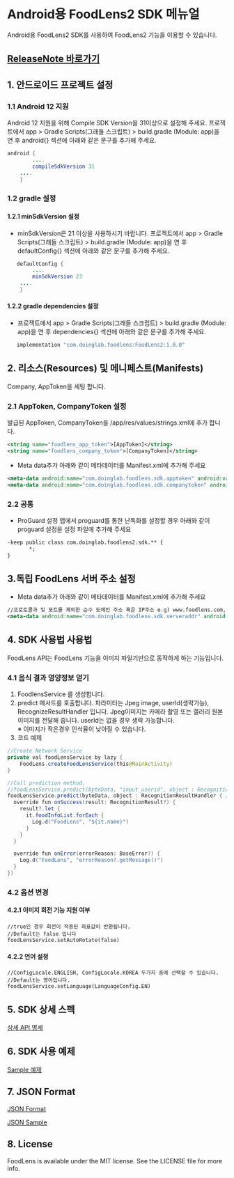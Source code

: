 # Android용 FoodLens2 SDK 메뉴얼

Android용 FoodLens2 SDK를 사용하여 FoodLens2 기능을 이용할 수 있습니다. 

## [ReleaseNote 바로가기](ReleaseNote.md)

## 1. 안드로이드 프로젝트 설정

### 1.1 Android 12 지원
Android 12 지원을 위해 Compile SDK Version을 31이상으로 설정해 주세요. 프로젝트에서 app > Gradle Scripts(그래들 스크립트) > build.gradle (Module: app)을 연 후 android{} 섹션에 아래와 같은 문구를 추가해 주세요.

```java
android {
        ....
        compileSdkVersion 31
	....       
    }
```

### 1.2 gradle 설정
#### 1.2.1 minSdkVersion 설정
- minSdkVersion은 21 이상을 사용하시기 바랍니다. 프로젝트에서 app > Gradle Scripts(그래들 스크립트) > build.gradle (Module: app)을 연 후 defaultConfig{} 섹션에 아래와 같은 문구를 추가해 주세요.
```java
   defaultConfig {
        ....
        minSdkVersion 23
	....       
    }
```
#### 1.2.2 gradle dependencies 설정
- 프로젝트에서 app > Gradle Scripts(그래들 스크립트) > build.gradle (Module: app)을 연 후 dependencies{} 섹션에 아래와 같은 문구를 추가해 주세요.
```java
   implementation "com.doinglab.foodlens:FoodLens2:1.0.0"
```

## 2. 리소스(Resources) 및 메니페스트(Manifests) 
Company, AppToken을 세팅 합니다.

### 2.1 AppToken, CompanyToken 설정
발급된 AppToken, CompanyToken을 /app/res/values/strings.xml에 추가 합니다.
```xml
<string name="foodlens_app_token">[AppToken]</string>
<string name="foodlens_company_token">[CompanyToken]</string>
```

* Meta data추가
아래와 같이 메타데이터를 Manifest.xml에 추가해 주세요
```xml
<meta-data android:name="com.doinglab.foodlens.sdk.apptoken" android:value="@string/foodlens_app_token"/> 
<meta-data android:name="com.doinglab.foodlens.sdk.companytoken" android:value="@string/foodlens_company_token"/> 
```

### 2.2 공통
* ProGuard 설정
앱에서 proguard를 통한 난독화를 설정할 경우 아래와 같이 proguard 설정을 설정 파일에 추가해 주세요
```xml
-keep public class com.doinglab.foodlens2.sdk.** {
       *;
}
```

## 3.독립 FoodLens 서버 주소 설정
 - Meta data추가 
   아래와 같이 메타데이터를 Manifest.xml에 추가해 주세요
```xml
//프로토콜과 및 포트를 제외한 순수 도메인 주소 혹은 IP주소 e.g) www.foodlens.com, 123.222.100.10
<meta-data android:name="com.doinglab.foodlens.sdk.serveraddr" android:value="[server_address]"/> 
```  

## 4. SDK 사용법 사용법
FoodLens API는 FoodLens 기능을 이미지 파일기반으로 동작하게 하는 기능입니다.

### 4.1 음식 결과 영양정보 얻기
1. FoodlensService 를 생성합니다.
2. predict 메서드를 호출합니다.
파라미터는 Jpeg image, userId(생략가능), RecognizeResultHandler 입니다.
Jpeg이미지는 카메라 촬영 또는 갤러리 원본 이미지를 전달해 줍니다. userId는 없을 경우 생략 가능합니다.</br>
※ 이미지가 작은경우 인식율이 낮아질 수 있습니다.  
3. 코드 예제
```java
//Create Network Service
private val foodLensService by lazy {
    FoodLens.createFoodLensService(this@MainActivity)
}

//Call prediction method.
//foodLensService.predict(byteData, "input_userid", object : RecognitionResultHandler { //userId가 있는 경우
foodLensService.predict(byteData, object : RecognitionResultHandler { //userId가 없는 경우 
  override fun onSuccess(result: RecognitionResult?) {
    result?.let {
      it.foodInfoList.forEach {
        Log.d("FoodLens", "${it.name}")
      }
    }
  }

  override fun onError(errorReason: BaseError?) {
    Log.d("FoodLens", "errorReason?.getMessage()")
  }
})
```

### 4.2 옵션 변경
#### 4.2.1 이미지 회전 기능 지원 여부
```
//true인 경우 회전이 적용된 좌표값이 반환됩니다.
//Default는 false 입니다
foodLensService.setAutoRotate(false)
```
#### 4.2.2 언어 설정
```
//ConfigLocale.ENGLISH, ConfigLocale.KOREA 두가지 중에 선택할 수 있습니다.
//Default는 영어입니다.
foodLensService.setLanguage(LanguageConfig.EN)
```

## 5. SDK 상세 스펙  
[상세 API 명세](https://doinglab.github.io/foodlens2sdk/android/index.html)  

## 6. SDK 사용 예제 
[Sample 예제](SampleCode/)

## 7. JSON Format
[JSON Format](../JSON%20Format)

[JSON Sample](../JSON%20Sample)

## 8. License
FoodLens is available under the MIT license. See the LICENSE file for more info.

